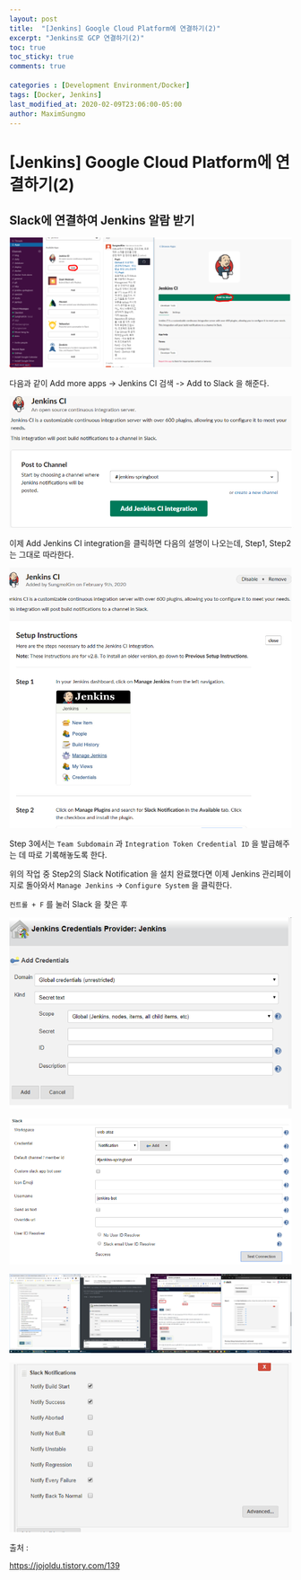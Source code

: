 ```yaml
---
layout: post
title:  "[Jenkins] Google Cloud Platform에 연결하기(2)"
excerpt: "Jenkins로 GCP 연결하기(2)"
toc: true
toc_sticky: true
comments: true

categories : [Development Environment/Docker]
tags: [Docker, Jenkins]
last_modified_at: 2020-02-09T23:06:00-05:00
author: MaximSungmo
---
```




# [Jenkins] Google Cloud Platform에 연결하기(2)



## Slack에 연결하여 Jenkins 알람 받기

![image-20200209235731793](../../assets/images/image-20200209235731793.png)

다음과 같이 Add more apps -> Jenkins CI 검색 -> Add to Slack 을 해준다.

![image-20200209235858100](../../assets/images/image-20200209235858100.png)

이제 Add Jenkins CI integration을 클릭하면 다음의 설명이 나오는데, Step1, Step2 는 그대로 따라한다.

![image-20200210000633148](../../assets/images/image-20200210000633148.png)

Step 3에서는 `Team Subdomain` 과 `Integration Token Credential ID` 을 발급해주는 데 따로 기록해놓도록 한다.

위의 작업 중 Step2의 Slack Notification 을 설치 완료했다면 이제 Jenkins 관리페이지로 돌아와서 `Manage Jenkins` -> `Configure System` 을 클릭한다.

`컨트롤 + F` 를 눌러 Slack 을 찾은 후 



![image-20200210002947949](../../assets/images/image-20200210002947949.png)

![image-20200210003257909](../../assets/images/image-20200210003257909.png)

![image-20200210003407921](../../assets/images/image-20200210003407921.png)



![image-20200210003451689](../../assets/images/image-20200210003451689.png)



출처 : 

https://jojoldu.tistory.com/139